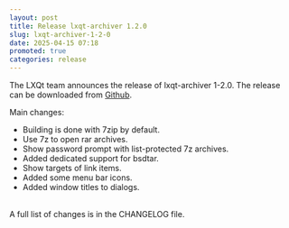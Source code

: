 ```yaml
---
layout: post
title: Release lxqt-archiver 1.2.0
slug: lxqt-archiver-1-2-0
date: 2025-04-15 07:18
promoted: true
categories: release
---
```


The LXQt team announces the release of lxqt-archiver 1-2.0.
The release can be downloaded from [Github](https://github.com/lxqt/lxqt-archiver/releases).

Main changes:

 * Building is done with 7zip by default.
 * Use 7z to open rar archives.
 * Show password prompt with list-protected 7z archives.
 * Added dedicated support for bsdtar.
 * Show targets of link items.
 * Added some menu bar icons.
 * Added window titles to dialogs.


<br/>
A full list of changes is in the CHANGELOG file.
<br/>
